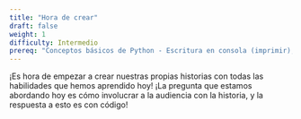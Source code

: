 ```yaml
---
title: "Hora de crear"
draft: false
weight: 1
difficulty: Intermedio
prereq: "Conceptos básicos de Python - Escritura en consola (imprimir), Lectura desde consola, Cadenas, Variables, Instrucciones condicionales"
---
```


¡Es hora de empezar a crear nuestras propias historias con todas las habilidades que hemos aprendido hoy! ¡La pregunta que estamos abordando hoy es cómo involucrar a la audiencia con la historia, y la respuesta a esto es con código!